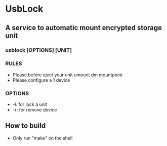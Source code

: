 # UsbLock
## A service to automatic mount encrypted storage unit
### usblock [OPTIONS] [UNIT]

### RULES
* Please before eject your unit umount dm mountpoint
* Please configure a 1 device

### OPTIONS
* -l: for lock a unit
* -r: for remove device

## How to build
* Only run "make" on the shell
